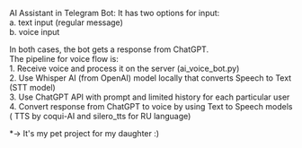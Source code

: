 AI Assistant in Telegram Bot:
It has two options for input:<br />
    a. text input (regular message)<br />
    b. voice input<br />
    
In both cases, the bot gets a response from ChatGPT. <br />
The pipeline for voice flow is: <br />
     1. Receive voice and process it on the server (ai_voice_bot.py) <br />
     2. Use Whisper AI (from OpenAI) model locally that converts Speech to Text (STT model) <br />
     3. Use ChatGPT API with prompt and limited history for each particular user <br />
     4. Convert response from ChatGPT to voice by using Text to Speech models ( TTS by coqui-AI and silero_tts for RU language) <br />
     

*-> It's my pet project for my daughter :)
